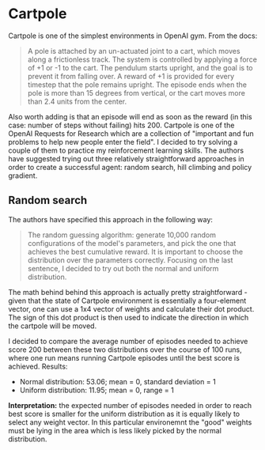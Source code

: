 # Cartpole
Cartpole is one of the simplest environments in OpenAI gym. From the docs:

>A pole is attached by an un-actuated joint to a cart, which moves along a frictionless track. The system is controlled by applying a force of +1 or -1 to the cart. The pendulum starts upright, and the goal is to prevent it from falling over. A reward of +1 is provided for every timestep that the pole remains upright. The episode ends when the pole is more than 15 degrees from vertical, or the cart moves more than 2.4 units from the center.

Also worth adding is that an episode will end as soon as the reward (in this case: number of steps without failing) hits 200.
Cartpole is one of the OpenAI Requests for Research which are a collection of "important and fun problems to help new people enter the field". I decided to try solving a couple of them to practice my reinforcement learning skills.
The authors have suggested trying out three relatively straightforward approaches in order to create a successful agent: random search, hill climbing and policy gradient.

## Random search
The authors have specified this approach in the following way:
>The random guessing algorithm: generate 10,000 random configurations of the model's parameters, and pick the one that achieves the best cumulative reward. It is important to choose the distribution over the parameters correctly.
Focusing on the last sentence, I decided to try out both the normal and uniform distribution.

The math behind behind this approach is actually pretty straightforward - given that the state of Cartpole environment is essentially a four-element vector, one can use a 1x4 vector of weights and calculate their dot product. The sign of this dot product is then used to indicate the direction in which the cartpole will be moved.

I decided to compare the average number of episodes needed to achieve score 200 between these two distributions over the course of 100 runs, where one run means running Cartpole episodes until the best score is achieved. Results:
* Normal distribution: 53.06; mean = 0, standard deviation = 1
* Uniform distribution: 11.95; mean = 0, range = 1

**Interpretation:** the expected number of episodes needed in order to reach best score is smaller for the uniform distribution as it is equally likely to select any weight vector. In this particular environemnt the "good" weights must be lying in the area which is less likely picked by the normal distribution.
